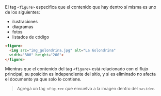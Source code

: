 El tag `<figure>` especifica que el contenido que hay dentro sí misma es uno de los siguientes: 

* ilustraciones
* diagramas
* fotos
* listados de código

``` html
<figure>
  <img src="img_golondrina.jpg" alt="La Golondrina"
  width="300" height="200">
</figure>
```

Mientras que el contenido del tag `<figure>` está relacionado con el flujo principal, su posición es independiente del sitio, y si es eliminado no afecta el documento ya que solo lo contiene.

> Agregá un tag `<figure>` que envuelva a la imagen dentro del `<aside>`. 

